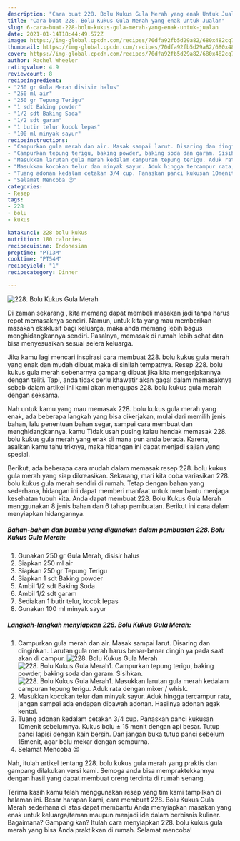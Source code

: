 ```yaml
---
description: "Cara buat 228. Bolu Kukus Gula Merah yang enak Untuk Jualan"
title: "Cara buat 228. Bolu Kukus Gula Merah yang enak Untuk Jualan"
slug: 6-cara-buat-228-bolu-kukus-gula-merah-yang-enak-untuk-jualan
date: 2021-01-14T18:44:49.572Z
image: https://img-global.cpcdn.com/recipes/70dfa92fb5d29a82/680x482cq70/228-bolu-kukus-gula-merah-foto-resep-utama.jpg
thumbnail: https://img-global.cpcdn.com/recipes/70dfa92fb5d29a82/680x482cq70/228-bolu-kukus-gula-merah-foto-resep-utama.jpg
cover: https://img-global.cpcdn.com/recipes/70dfa92fb5d29a82/680x482cq70/228-bolu-kukus-gula-merah-foto-resep-utama.jpg
author: Rachel Wheeler
ratingvalue: 4.9
reviewcount: 8
recipeingredient:
- "250 gr Gula Merah disisir halus"
- "250 ml air"
- "250 gr Tepung Terigu"
- "1 sdt Baking powder"
- "1/2 sdt Baking Soda"
- "1/2 sdt garam"
- "1 butir telur kocok lepas"
- "100 ml minyak sayur"
recipeinstructions:
- "Campurkan gula merah dan air. Masak sampai larut. Disaring dan dinginkan. Larutan gula merah harus benar-benar dingin ya pada saat akan di campur."
- "Campurkan tepung terigu, baking powder, baking soda dan garam. Sisihkan."
- "Masukkan larutan gula merah kedalam campuran tepung terigu. Aduk rata dengan mixer / whisk."
- "Masukkan kocokan telur dan minyak sayur. Aduk hingga tercampur rata, jangan sampai ada endapan dibawah adonan. Hasilnya adonan agak kental."
- "Tuang adonan kedalam cetakan 3/4 cup. Panaskan panci kukusan 10menit sebelumnya. Kukus bolu ± 15 menit dengan api besar. Tutup panci lapisi dengan kain bersih. Dan jangan buka tutup panci sebelum 15menit, agar bolu mekar dengan sempurna."
- "Selamat Mencoba 😉"
categories:
- Resep
tags:
- 228
- bolu
- kukus

katakunci: 228 bolu kukus 
nutrition: 180 calories
recipecuisine: Indonesian
preptime: "PT13M"
cooktime: "PT54M"
recipeyield: "1"
recipecategory: Dinner

---
```



![228. Bolu Kukus Gula Merah](https://img-global.cpcdn.com/recipes/70dfa92fb5d29a82/680x482cq70/228-bolu-kukus-gula-merah-foto-resep-utama.jpg)

Di zaman  sekarang , kita memang dapat membeli masakan jadi tanpa harus repot memasaknya sendiri. Namun, untuk kita yang mau memberikan masakan eksklusif bagi keluarga, maka anda memang lebih bagus menghidangkannya sendiri. Pasalnya, memasak di rumah lebih sehat dan bisa menyesuaikan sesuai selera keluarga.

Jika kamu lagi mencari inspirasi cara membuat 228. bolu kukus gula merah yang enak dan mudah dibuat,maka di sinilah tempatnya. Resep 228. bolu kukus gula merah  sebenarnya gampang dibuat jika kita mengerjakannya dengan teliti. Tapi, anda tidak perlu khawatir akan gagal dalam memasaknya 
sebab dalam artikel ini kami akan mengupas 228. bolu kukus gula merah dengan seksama.  



Nah untuk kamu yang mau memasak 228. bolu kukus gula merah yang enak, ada beberapa langkah yang bisa dikerjakan, mulai dari memilih jenis bahan, lalu penentuan bahan segar, sampai cara membuat dan menghidangkannya. kamu Tidak usah pusing kalau hendak memasak 228. bolu kukus gula merah yang enak di mana pun anda berada. Karena, asalkan kamu  tahu triknya, maka hidangan ini dapat menjadi sajian yang spesial.

Berikut, ada beberapa cara mudah dalam memasak resep 228. bolu kukus gula merah yang siap dikreasikan. Sekarang, mari kita coba variasikan 228. bolu kukus gula merah sendiri di rumah. Tetap dengan bahan yang sederhana, hidangan ini dapat memberi manfaat untuk membantu menjaga kesehatan tubuh kita. Anda dapat membuat 228. Bolu Kukus Gula Merah menggunakan 8 jenis bahan dan 6 tahap pembuatan. Berikut ini cara dalam menyiapkan hidangannya.

<!--inarticleads1-->

##### Bahan-bahan dan bumbu yang digunakan dalam pembuatan 228. Bolu Kukus Gula Merah:

1. Gunakan 250 gr Gula Merah, disisir halus
1. Siapkan 250 ml air
1. Siapkan 250 gr Tepung Terigu
1. Siapkan 1 sdt Baking powder
1. Ambil 1/2 sdt Baking Soda
1. Ambil 1/2 sdt garam
1. Sediakan 1 butir telur, kocok lepas
1. Gunakan 100 ml minyak sayur




<!--inarticleads2-->

##### Langkah-langkah menyiapkan 228. Bolu Kukus Gula Merah:

1. Campurkan gula merah dan air. Masak sampai larut. Disaring dan dinginkan. Larutan gula merah harus benar-benar dingin ya pada saat akan di campur.
<img src="https://img-global.cpcdn.com/steps/1358686a10400d00/160x128cq70/228-bolu-kukus-gula-merah-langkah-memasak-1-foto.jpg" alt="228. Bolu Kukus Gula Merah"><img src="https://img-global.cpcdn.com/steps/32086ffdba1e2800/160x128cq70/228-bolu-kukus-gula-merah-langkah-memasak-1-foto.jpg" alt="228. Bolu Kukus Gula Merah">1. Campurkan tepung terigu, baking powder, baking soda dan garam. Sisihkan.
<img src="https://img-global.cpcdn.com/steps/7763f93a158f9f28/160x128cq70/228-bolu-kukus-gula-merah-langkah-memasak-2-foto.jpg" alt="228. Bolu Kukus Gula Merah">1. Masukkan larutan gula merah kedalam campuran tepung terigu. Aduk rata dengan mixer / whisk.
1. Masukkan kocokan telur dan minyak sayur. Aduk hingga tercampur rata, jangan sampai ada endapan dibawah adonan. Hasilnya adonan agak kental.
1. Tuang adonan kedalam cetakan 3/4 cup. Panaskan panci kukusan 10menit sebelumnya. Kukus bolu ± 15 menit dengan api besar. Tutup panci lapisi dengan kain bersih. Dan jangan buka tutup panci sebelum 15menit, agar bolu mekar dengan sempurna.
1. Selamat Mencoba 😉




Nah, itulah artikel tentang  228. bolu kukus gula merah  yang praktis dan gampang dilakukan versi kami. Semoga anda bisa mempraktekkannya dengan hasil yang dapat membuat oreng tercinta di rumah senang. 

Terima kasih kamu telah menggunakan resep yang tim kami tampilkan di halaman ini. Besar harapan kami, cara membuat  228. Bolu Kukus Gula Merah sederhana di atas dapat membantu Anda menyiapkan masakan yang enak untuk keluarga/teman maupun menjadi ide dalam berbisnis kuliner. Bagaimana? Gampang kan? Itulah cara menyiapkan 228. bolu kukus gula merah yang bisa Anda praktikkan di rumah. Selamat mencoba!

